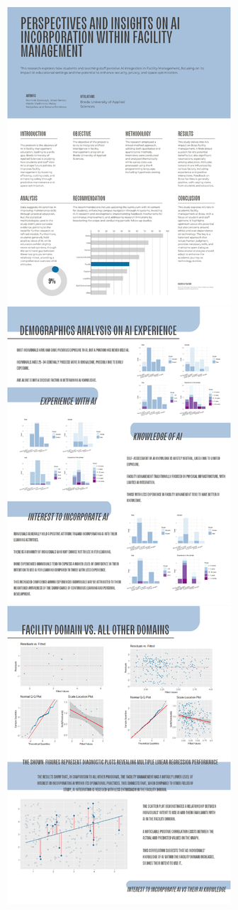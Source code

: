 ![Description of the image](data/img/1.png)
![Description of the image](data/img/2.png)
![Description of the image](data/img/3.png)


